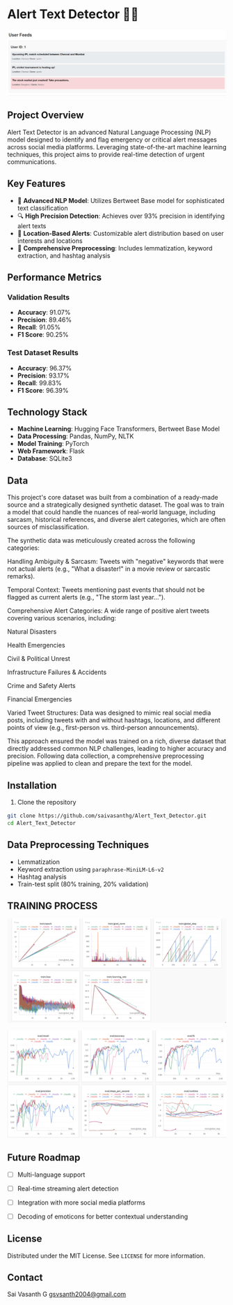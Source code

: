# Alert Text Detector 🚨📱
![ss](Images/ss_(1).png)
## Project Overview

Alert Text Detector is an advanced Natural Language Processing (NLP) model designed to identify and flag emergency or critical alert messages across social media platforms. Leveraging state-of-the-art machine learning techniques, this project aims to provide real-time detection of urgent communications.

## Key Features

- 🧠 **Advanced NLP Model**: Utilizes Bertweet Base model for sophisticated text classification
- 🔍 **High Precision Detection**: Achieves over 93% precision in identifying alert texts
- 📍 **Location-Based Alerts**: Customizable alert distribution based on user interests and locations
- 🔬 **Comprehensive Preprocessing**: Includes lemmatization, keyword extraction, and hashtag analysis

## Performance Metrics

### Validation Results
- **Accuracy**: 91.07%
- **Precision**: 89.46%
- **Recall**: 91.05%
- **F1 Score**: 90.25%

### Test Dataset Results
- **Accuracy**: 96.37%
- **Precision**: 93.17%
- **Recall**: 99.83%
- **F1 Score**: 96.39%

## Technology Stack

- **Machine Learning**: Hugging Face Transformers, Bertweet Base Model
- **Data Processing**: Pandas, NumPy, NLTK
- **Model Training**: PyTorch
- **Web Framework**: Flask
- **Database**: SQLite3

## Data 
This project's core dataset was built from a combination of a ready-made source and a strategically designed synthetic dataset. The goal was to train a model that could handle the nuances of real-world language, including sarcasm, historical references, and diverse alert categories, which are often sources of misclassification.

The synthetic data was meticulously created across the following categories:

Handling Ambiguity & Sarcasm: Tweets with "negative" keywords that were not actual alerts (e.g., "What a disaster!" in a movie review or sarcastic remarks).

Temporal Context: Tweets mentioning past events that should not be flagged as current alerts (e.g., "The storm last year...").

Comprehensive Alert Categories: A wide range of positive alert tweets covering various scenarios, including:

Natural Disasters

Health Emergencies

Civil & Political Unrest

Infrastructure Failures & Accidents

Crime and Safety Alerts

Financial Emergencies

Varied Tweet Structures: Data was designed to mimic real social media posts, including tweets with and without hashtags, locations, and different points of view (e.g., first-person vs. third-person announcements).

This approach ensured the model was trained on a rich, diverse dataset that directly addressed common NLP challenges, leading to higher accuracy and precision. Following data collection, a comprehensive preprocessing pipeline was applied to clean and prepare the text for the model.


## Installation

1. Clone the repository
```bash
git clone https://github.com/saivasanthg/Alert_Text_Detector.git
cd Alert_Text_Detector

```



## Data Preprocessing Techniques

- Lemmatization
- Keyword extraction using `paraphrase-MiniLM-L6-v2`
- Hashtag analysis
- Train-test split (80% training, 20% validation)

## TRAINING PROCESS
![ss](Images/Screenshot_6.png)


![ss](Images/Screenshot_7.png)


## Future Roadmap

- [ ] Multi-language support
- [ ] Real-time streaming alert detection
- [ ] Integration with more social media platforms
- [ ] Decoding of emoticons for better contextual understanding


## License

Distributed under the MIT License. See `LICENSE` for more information.

## Contact

Sai Vasanth G
gsvsanth2004@gmail.com

